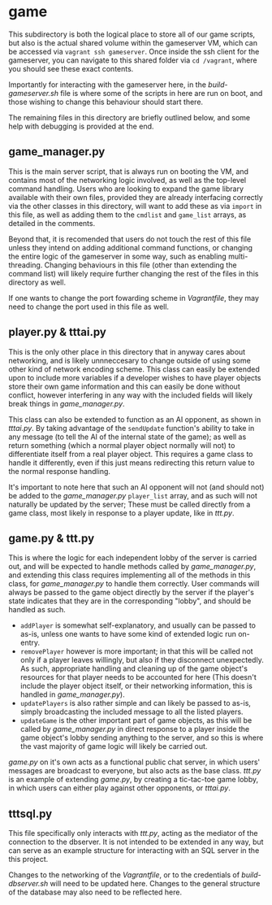 # game
This subdirectory is both the logical place to store all of our game scripts, but also is the actual shared volume within the gameserver VM, which can be accessed via ```vagrant ssh gameserver```. Once inside the ssh client for the gameserver, you can navigate to this shared folder via ```cd /vagrant```, where you should see these exact contents.

Importantly for interacting with the gameserver here, in the *build-gameserver.sh* file is where some of the scripts in here are run on boot, and those wishing to change this behaviour should start there.

The remaining files in this directory are briefly outlined below, and some help with debugging is provided at the end.

## game_manager.py
This is the main server script, that is always run on booting the VM, and contains most of the networking logic involved, as well as the top-level command handling. Users who are looking to expand the game library available with their own files, provided they are already interfacing correctly via the other classes in this directory, will want to add these as via ```import``` in this file, as well as adding them to the ```cmdlist``` and ```game_list``` arrays, as detailed in the comments.

Beyond that, it is recomended that users do not touch the rest of this file unless they intend on adding additional command functions, or changing the entire logic of the gameserver in some way, such as enabling multi-threading. Changing behaviours in this file (other than extending the command list) will likely require further changing the rest of the files in this directory as well.

If one wants to change the port fowarding scheme in *Vagrantfile*, they may need to change the port used in this file as well.

## player.py & tttai.py
This is the only other place in this directory that in anyway cares about networking, and is likely unnneccesary to change outside of using some other kind of network encoding scheme. This class can easily be extended upon to include more variables if a developer wishes to have player objects store their own game information and this can easily be done without conflict, however interfering in any way with the included fields will likely break things in *game_manager.py*.

This class can also be extended to function as an AI opponent, as shown in *tttai.py*. By taking advantage of the ```sendUpdate``` function's ability to take in any message (to tell the AI of the internal state of the game); as well as return something (which a normal player object normally will not) to differentiate itself from a real player object. This requires a game class to handle it differently, even if this just means redirecting this return value to the normal response handling.

It's important to note here that such an AI opponent will not (and should not) be added to the *game_manager.py* ```player_list``` array, and as such will not naturally be updated by the server; These must be called directly from a game class, most likely in response to a player update, like in *ttt.py*.

## game.py & ttt.py 
This is where the logic for each independent lobby of the server is carried out, and will be expected to handle methods called by *game_manager.py*, and extending this class requires implementing all of the methods in this class, for *game_manager.py* to handle them correctly. User commands will always be passed to the game object directly by the server if the player's state indicates that they are in the corresponding "lobby", and should be handled as such.

  - ```addPlayer``` is somewhat self-explanatory, and usually can be passed to as-is, unless one wants to have some kind of extended logic run on-entry. 
  - ```removePlayer``` however is more important; in that this will be called not only if a player leaves willingly, but also if they disconnect unexpectedly. As such, appropriate handling and cleaning up of the game object's resources for that player needs to be accounted for here (This doesn't include the player object itself, or their networking information, this is handled in *game_manager.py*).
  - ```updatePlayers``` is also rather simple and can likely be passed to as-is, simply broadcasting the included message to all the listed players. 
  - ```updateGame``` is the other important part of game objects, as this will be called by *game_manager.py* in direct response to a player inside the game object's lobby sending anything to the server, and so this is where the vast majority of game logic will likely be carried out.
  
*game.py* on it's own acts as a functional public chat server, in which users' messages are broadcast to everyone, but also acts as the base class. *ttt.py* is an example of extending *game.py*, by creating a tic-tac-toe game lobby, in which users can either play against other opponents, or *tttai.py*.

## tttsql.py
This file specifically only interacts with *ttt.py*, acting as the mediator of the connection to the dbserver. It is not intended to be extended in any way, but can serve as an example structure for interacting with an SQL server in the this project. 

Changes to the networking of the *Vagrantfile*, or to the credentials of *build-dbserver.sh* will need to be updated here. Changes to the general structure of the database may also need to be reflected here.

